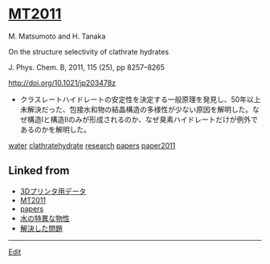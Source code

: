 ---
---
# [MT2011](MT2011)

M. Matsumoto and H. Tanaka

On the structure selectivity of clathrate hydrates

J. Phys. Chem. B, 2011, 115 (25), pp 8257–8265

http://doi.org/10.1021/jp203478z


* クラスレートハイドレートの安定性を決定する一般原理を発見し、50年以上未解決だった、包接水和物の結晶構造の多様性が少ない原因を解明した。なぜ構造Iと構造IIのみが形成されるのか、なぜ臭素ハイドレートだけが例外であるのかを解明した。

[](https://youtu.be/A16LAPU-MO0)



[water](water) [clathratehydrate](clathratehydrate) [research](research) [papers](papers) [paper2011](paper2011) 


## Linked from

* [3Dプリンタ用データ](3Dプリンタ用データ.md)
* [MT2011](MT2011.md)
* [papers](papers.md)
* [水の特異な物性](水の特異な物性.md)
* [解決した問題](解決した問題.md)


----
[Edit](https://github.com/vitroid/vitroid.github.io/edit/master/MD/MT2011.md)
